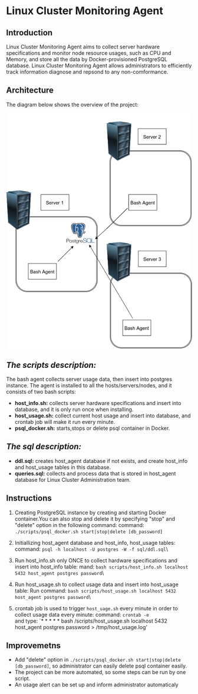 # Linux Cluster Monitoring Agent

## Introduction
Linux Cluster Monitoring Agent aims to collect server hardware specifications and monitor node resource usages, such as CPU and Memory, and store all the data by Docker-provisioned PostgreSQL database. Linux Cluster Monitoring Agent allows administrators to efficiently track information diagnose and repsond to any non-comformance.

## Architecture
The diagram below shows the overview of the project:
  
![image](./asset/diagram.png)

## *The scripts description:*

The bash agent collects server usage data, then insert into postgres instance. The agent is installed to all the hosts/servers/nodes, and it consists of two bash scripts:

+ **host_info.sh:** collects server hardware specifications and insert into database, and it is only run once when installing.
+ **host_usage.sh:** collect current host usage and insert into database, and crontab job will make it run every minute.
+ **psql_docker.sh:** starts,stops or delete psql container in Docker.

## *The sql description:*
 
+ **ddl.sql:** creates host_agent database if not exists, and create host_info and host_usage tables in this database. 
+ **queries.sql:** collects and process data that is stored in host_agent database for Linux Cluster Administration team.
 
 ## Instructions
  1. Creating PostgreSQL instance by creating and starting Docker container.You can also stop and delete it by
     specifying "stop" and "delete" option in  the following command:
     command: `./scripts/psql_docker.sh start|stop|delete [db_password]`
    
  2. Initiallizing host_agent database and host_info, host_usage tables:
     command: `psql -h localhost -U postgres -W -f sql/ddl.sql`\
    
  3. Run host_info.sh only ONCE to collect hardware specifications and insert into host_info table:
     mand: `bash scripts/host_info.sh localhost 5432 host_agent postgres password`\
     
  4. Run host_usage.sh to collect usage data and insert into host_usage table:
     Run command: `bash scripts/host_usage.sh localhost 5432 host_agent postgres password`\
    
  5. crontab job is used to trigger `host_uage.sh` every minute in order to collect usage data every minute:
     command: `crontab -e`\
     and type: `* * * * * bash /scripts/host_usage.sh localhost 5432 host_agent postgres password > /tmp/host_usage.log'
## Improvemetns
+ Add "delete" option in `./scripts/psql_docker.sh start|stop|delete [db_password]`\, so administrator can easily delete psql container easily.
+ The project can be more automated, so some steps can be run by one script.
+ An usage alert can be set up and inform administrator automaticaly 
